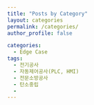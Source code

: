 ```yaml
---
title: "Posts by Category"
layout: categories
permalink: /categories/
author_profile: false

categories:
  - Edge Case
tags:
  - 전기공사
  - 자동제어공사(PLC, HMI)
  - 전문소방공사
  - 탄소중립 
  - 
---
```

